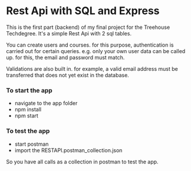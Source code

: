 # Rest Api with SQL and Express
 This is the first part (backend) of my final project for the Treehouse Techdegree. It's a simple Rest Api with 2 sql tables. 

You can create users and courses. for this purpose, authentication is carried out for certain queries. e.g. only your own user data can be called up. for this, the email and password must match.

Validations are also built in. for example, a valid email address must be transferred that does not yet exist in the database.

### To start the app
- navigate to the app folder
- npm install
- npm start

### To test the app
- start postman
- import the RESTAPI.postman_collection.json

So you have all calls as a collection in postman to test the app.
